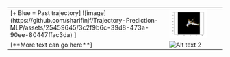 <table style="border-collapse: collapse; border: none;">
<tr>
<td style="border: none;">[+ Blue      = Past trajectory]
![image](https://github.com/sharifinjf/Trajectory-Prediction-MLP/assets/25459645/3c2f9b6c-39d8-473a-90ee-80447ffac3da)
] </td>
<td><img src="/Images/video_vehicle_107.png" alt="Alt text 1" width="600"/></td>
<td>    </td>
</tr>
<tr>
<td style="border: none;">[**More text can go here**]</td>
<td><img src="/Images/Demo.gif" alt="Alt text 2" width="600"/></td>
<td>    </td>
</tr>
</table>
